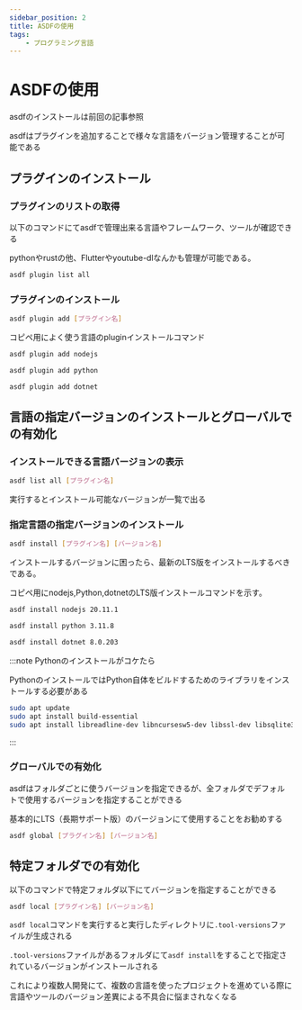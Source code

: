 ```yaml
---
sidebar_position: 2
title: ASDFの使用
tags:
    - プログラミング言語
---
```


# ASDFの使用

asdfのインストールは前回の記事参照

asdfはプラグインを追加することで様々な言語をバージョン管理することが可能である

## プラグインのインストール

### プラグインのリストの取得

以下のコマンドにてasdfで管理出来る言語やフレームワーク、ツールが確認できる

pythonやrustの他、Flutterやyoutube-dlなんかも管理が可能である。

```bash
asdf plugin list all
```

### プラグインのインストール

```bash
asdf plugin add [プラグイン名]
```

コピペ用によく使う言語のpluginインストールコマンド

```bash
asdf plugin add nodejs
```

```bash
asdf plugin add python
```

```bash
asdf plugin add dotnet
```

## 言語の指定バージョンのインストールとグローバルでの有効化

### インストールできる言語バージョンの表示

```bash
asdf list all [プラグイン名]
```

実行するとインストール可能なバージョンが一覧で出る

### 指定言語の指定バージョンのインストール

```bash
asdf install [プラグイン名] [バージョン名]
```

インストールするバージョンに困ったら、最新のLTS版をインストールするべきである。

コピペ用にnodejs,Python,dotnetのLTS版インストールコマンドを示す。

```bash
asdf install nodejs 20.11.1
```

```bash
asdf install python 3.11.8
```

```bash
asdf install dotnet 8.0.203
```

:::note
Pythonのインストールがコケたら

PythonのインストールではPython自体をビルドするためのライブラリをインストールする必要がある

```bash
sudo apt update
sudo apt install build-essential
sudo apt install libreadline-dev libncursesw5-dev libssl-dev libsqlite3-dev libgdbm-dev libbz2-dev liblzma-dev zlib1g-dev uuid-dev libffi-dev libdb-dev
```

:::

### グローバルでの有効化

asdfはフォルダごとに使うバージョンを指定できるが、全フォルダでデフォルトで使用するバージョンを指定することができる

基本的にLTS（長期サポート版）のバージョンにて使用することをお勧めする

```bash
asdf global [プラグイン名] [バージョン名]
```

## 特定フォルダでの有効化

以下のコマンドで特定フォルダ以下にてバージョンを指定することができる
```bash
asdf local [プラグイン名] [バージョン名]
```

`asdf local`コマンドを実行すると実行したディレクトリに`.tool-versions`ファイルが生成される

`.tool-versions`ファイルがあるフォルダにて`asdf install`をすることで指定されているバージョンがインストールされる

これにより複数人開発にて、複数の言語を使ったプロジェクトを進めている際に言語やツールのバージョン差異による不具合に悩まされなくなる